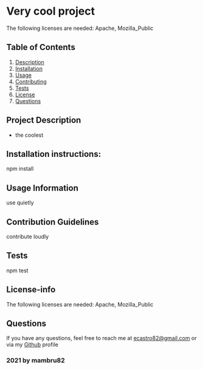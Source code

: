 
   # Very cool project
   The following licenses are needed: Apache, Mozilla_Public

   ## Table of Contents
   1. [Description](#Project-Description)
   1. [Installation](#Installation-instructions)
   1. [Usage](#Usage-Information)
   1. [Contributing](#Contribution-Guidelines)
   1. [Tests](#Tests)
   1. [License](#License-info)
   1. [Questions](#Questions)

   ## Project Description
   - the coolest
   ## Installation instructions:
   npm install
   ## Usage Information
   use quietly
   ## Contribution Guidelines
   contribute loudly
   ## Tests
   npm test
   ## License-info
   The following licenses are needed: Apache, Mozilla_Public
   ## Questions
   If you have any questions, feel free to reach me at ecastro82@gmail.com or via my [Github](https://github.com/mambru82) profile 
  
   ### 2021 by mambru82
     